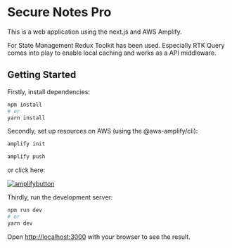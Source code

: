 # Secure Notes Pro

This is a web application using the next.js and AWS Amplify.

For State Management Redux Toolkit has been used. Especially RTK Query comes into play to enable local caching and works as a API middleware.

## Getting Started

Firstly, install dependencies:

```bash
npm install
# or
yarn install
```

Secondly, set up resources on AWS (using the @aws-amplify/cli):

```bash
amplify init
```

```bash
amplify push
```

or click here:

[![amplifybutton](https://oneclick.amplifyapp.com/button.svg)](https://console.aws.amazon.com/amplify/home#/deploy?repo=https://github.com/renegoretzka/securenotespro)

Thirdly, run the development server:

```bash
npm run dev
# or
yarn dev
```

Open [http://localhost:3000](http://localhost:3000) with your browser to see the result.
